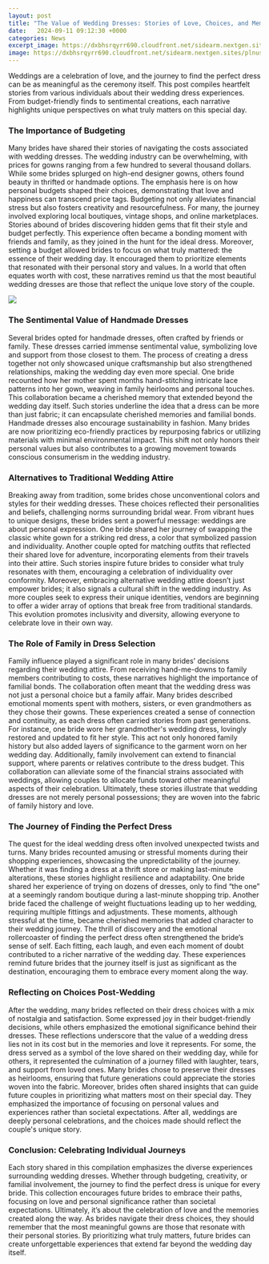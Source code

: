 ```yaml
---
layout: post
title: "The Value of Wedding Dresses: Stories of Love, Choices, and Memories"
date:   2024-09-11 09:12:30 +0000
categories: News
excerpt_image: https://dxbhsrqyrr690.cloudfront.net/sidearm.nextgen.sites/plnusealions.com/images/responsive_2023/default_image.png
image: https://dxbhsrqyrr690.cloudfront.net/sidearm.nextgen.sites/plnusealions.com/images/responsive_2023/default_image.png
---
```


Weddings are a celebration of love, and the journey to find the perfect dress can be as meaningful as the ceremony itself. This post compiles heartfelt stories from various individuals about their wedding dress experiences. From budget-friendly finds to sentimental creations, each narrative highlights unique perspectives on what truly matters on this special day.
### The Importance of Budgeting
Many brides have shared their stories of navigating the costs associated with wedding dresses. The wedding industry can be overwhelming, with prices for gowns ranging from a few hundred to several thousand dollars. While some brides splurged on high-end designer gowns, others found beauty in thrifted or handmade options. The emphasis here is on how personal budgets shaped their choices, demonstrating that love and happiness can transcend price tags.
Budgeting not only alleviates financial stress but also fosters creativity and resourcefulness. For many, the journey involved exploring local boutiques, vintage shops, and online marketplaces. Stories abound of brides discovering hidden gems that fit their style and budget perfectly. This experience often became a bonding moment with friends and family, as they joined in the hunt for the ideal dress.
Moreover, setting a budget allowed brides to focus on what truly mattered: the essence of their wedding day. It encouraged them to prioritize elements that resonated with their personal story and values. In a world that often equates worth with cost, these narratives remind us that the most beautiful wedding dresses are those that reflect the unique love story of the couple.

![](https://dxbhsrqyrr690.cloudfront.net/sidearm.nextgen.sites/plnusealions.com/images/responsive_2023/default_image.png)
### The Sentimental Value of Handmade Dresses
Several brides opted for handmade dresses, often crafted by friends or family. These dresses carried immense sentimental value, symbolizing love and support from those closest to them. The process of creating a dress together not only showcased unique craftsmanship but also strengthened relationships, making the wedding day even more special.
One bride recounted how her mother spent months hand-stitching intricate lace patterns into her gown, weaving in family heirlooms and personal touches. This collaboration became a cherished memory that extended beyond the wedding day itself. Such stories underline the idea that a dress can be more than just fabric; it can encapsulate cherished memories and familial bonds.
Handmade dresses also encourage sustainability in fashion. Many brides are now prioritizing eco-friendly practices by repurposing fabrics or utilizing materials with minimal environmental impact. This shift not only honors their personal values but also contributes to a growing movement towards conscious consumerism in the wedding industry. 
### Alternatives to Traditional Wedding Attire
Breaking away from tradition, some brides chose unconventional colors and styles for their wedding dresses. These choices reflected their personalities and beliefs, challenging norms surrounding bridal wear. From vibrant hues to unique designs, these brides sent a powerful message: weddings are about personal expression.
One bride shared her journey of swapping the classic white gown for a striking red dress, a color that symbolized passion and individuality. Another couple opted for matching outfits that reflected their shared love for adventure, incorporating elements from their travels into their attire. Such stories inspire future brides to consider what truly resonates with them, encouraging a celebration of individuality over conformity.
Moreover, embracing alternative wedding attire doesn’t just empower brides; it also signals a cultural shift in the wedding industry. As more couples seek to express their unique identities, vendors are beginning to offer a wider array of options that break free from traditional standards. This evolution promotes inclusivity and diversity, allowing everyone to celebrate love in their own way.
### The Role of Family in Dress Selection
Family influence played a significant role in many brides' decisions regarding their wedding attire. From receiving hand-me-downs to family members contributing to costs, these narratives highlight the importance of familial bonds. The collaboration often meant that the wedding dress was not just a personal choice but a family affair.
Many brides described emotional moments spent with mothers, sisters, or even grandmothers as they chose their gowns. These experiences created a sense of connection and continuity, as each dress often carried stories from past generations. For instance, one bride wore her grandmother's wedding dress, lovingly restored and updated to fit her style. This act not only honored family history but also added layers of significance to the garment worn on her wedding day.
Additionally, family involvement can extend to financial support, where parents or relatives contribute to the dress budget. This collaboration can alleviate some of the financial strains associated with weddings, allowing couples to allocate funds toward other meaningful aspects of their celebration. Ultimately, these stories illustrate that wedding dresses are not merely personal possessions; they are woven into the fabric of family history and love.
### The Journey of Finding the Perfect Dress
The quest for the ideal wedding dress often involved unexpected twists and turns. Many brides recounted amusing or stressful moments during their shopping experiences, showcasing the unpredictability of the journey. Whether it was finding a dress at a thrift store or making last-minute alterations, these stories highlight resilience and adaptability.
One bride shared her experience of trying on dozens of dresses, only to find “the one” at a seemingly random boutique during a last-minute shopping trip. Another bride faced the challenge of weight fluctuations leading up to her wedding, requiring multiple fittings and adjustments. These moments, although stressful at the time, became cherished memories that added character to their wedding journey.
The thrill of discovery and the emotional rollercoaster of finding the perfect dress often strengthened the bride’s sense of self. Each fitting, each laugh, and even each moment of doubt contributed to a richer narrative of the wedding day. These experiences remind future brides that the journey itself is just as significant as the destination, encouraging them to embrace every moment along the way.
### Reflecting on Choices Post-Wedding
After the wedding, many brides reflected on their dress choices with a mix of nostalgia and satisfaction. Some expressed joy in their budget-friendly decisions, while others emphasized the emotional significance behind their dresses. These reflections underscore that the value of a wedding dress lies not in its cost but in the memories and love it represents.
For some, the dress served as a symbol of the love shared on their wedding day, while for others, it represented the culmination of a journey filled with laughter, tears, and support from loved ones. Many brides chose to preserve their dresses as heirlooms, ensuring that future generations could appreciate the stories woven into the fabric.
Moreover, brides often shared insights that can guide future couples in prioritizing what matters most on their special day. They emphasized the importance of focusing on personal values and experiences rather than societal expectations. After all, weddings are deeply personal celebrations, and the choices made should reflect the couple's unique story.
### Conclusion: Celebrating Individual Journeys
Each story shared in this compilation emphasizes the diverse experiences surrounding wedding dresses. Whether through budgeting, creativity, or familial involvement, the journey to find the perfect dress is unique for every bride. This collection encourages future brides to embrace their paths, focusing on love and personal significance rather than societal expectations.
Ultimately, it’s about the celebration of love and the memories created along the way. As brides navigate their dress choices, they should remember that the most meaningful gowns are those that resonate with their personal stories. By prioritizing what truly matters, future brides can create unforgettable experiences that extend far beyond the wedding day itself.